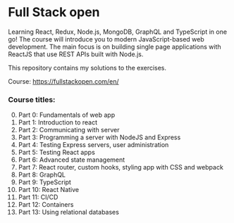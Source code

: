 # Full Stack open
Learning React, Redux, Node.js, MongoDB, GraphQL and TypeScript in one go! The course will introduce you to modern JavaScript-based web development. The main focus is on building single page applications with ReactJS that use REST APIs built with Node.js.

This repository contains my solutions to the exercises.

Course: https://fullstackopen.com/en/

### Course titles:
0. Part 0: Fundamentals of web app
1. Part 1: Introduction to react
2. Part 2: Communicating with server
3. Part 3: Programming a server with NodeJS and Express
4. Part 4: Testing Express servers, user administration
5. Part 5: Testing React apps
6. Part 6: Advanced state management
7. Part 7: React router, custom hooks, styling app with CSS and webpack
8. Part 8: GraphQL
9. Part 9: TypeScript
10. Part  10: React Native
11. Part 11: CI/CD
12. Part 12: Containers
13. Part 13: Using relational databases

